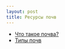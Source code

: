 ```yaml
---
layout: post
title: Ресурсы почв
---
```


* [Что такое почва?](/rossiya/pochva/chto-takoe-pochva)
* [Типы почв](/rossiya/pochva/tipy-pochv)
